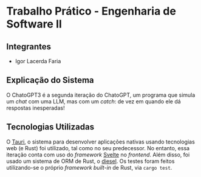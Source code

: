 # Trabalho Prático - Engenharia de Software II

## Integrantes

- Igor Lacerda Faria

## Explicação do Sistema

O ChatoGPT3 é a segunda iteração do ChatoGPT, um programa que simula um _chat_ com uma LLM, mas com um _catch_: de vez em quando ele dá respostas inesperadas!

## Tecnologias Utilizadas

O [Tauri](https://tauri.app/), o sistema para desenvolver aplicações nativas usando tecnologias web (e Rust) foi utilizado, tal como no seu predecessor. No entanto, essa iteração conta com uso do _framework_ [Svelte](https://svelte.dev/) no _frontend_. Além disso, foi usado um sistema de ORM de Rust, o [diesel](https://diesel.rs/). Os testes foram feitos utilizando-se o próprio _framework_ _built-in_ de Rust, via `cargo test`.
